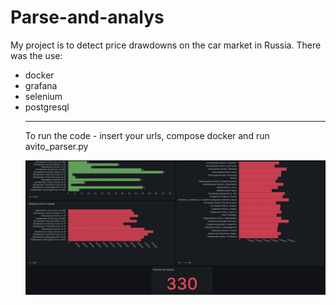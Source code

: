 # Parse-and-analys
My project is to detect price drawdowns on the car market in Russia.
There was the use: 
<ul>
<li>docker
<li>grafana
<li>selenium
<li>postgresql

----
To run the code - insert your urls, compose docker and run avito_parser.py


![Dashboard](https://github.com/artur2525/Parse-and-analys/blob/main/Result_of_analysis.png)
